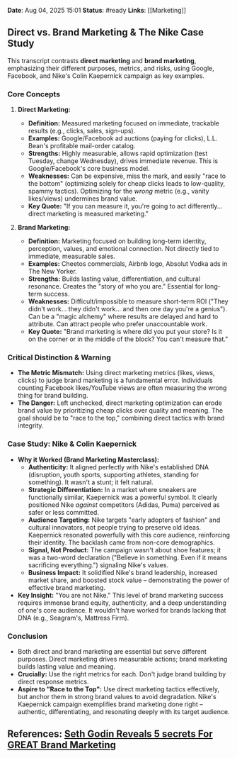 **Date**: Aug 04, 2025 15:01
**Status**: #ready 
**Links**: [[Marketing]]

## Direct vs. Brand Marketing & The Nike Case Study

This transcript contrasts **direct marketing** and **brand marketing**, emphasizing their different purposes, metrics, and risks, using Google, Facebook, and Nike's Colin Kaepernick campaign as key examples.

### Core Concepts

1.  **Direct Marketing:**
    *   **Definition:** Measured marketing focused on immediate, trackable results (e.g., clicks, sales, sign-ups).
    *   **Examples:** Google/Facebook ad auctions (paying for clicks), L.L. Bean's profitable mail-order catalog.
    *   **Strengths:** Highly measurable, allows rapid optimization (test Tuesday, change Wednesday), drives immediate revenue. This is Google/Facebook's core business model.
    *   **Weaknesses:** Can be expensive, miss the mark, and easily "race to the bottom" (optimizing solely for cheap clicks leads to low-quality, spammy tactics). Optimizing for the *wrong* metric (e.g., vanity likes/views) undermines brand value.
    *   **Key Quote:** "If you can measure it, you're going to act differently... direct marketing is measured marketing."

2.  **Brand Marketing:**
    *   **Definition:** Marketing focused on building long-term identity, perception, values, and emotional connection. Not directly tied to immediate, measurable sales.
    *   **Examples:** Cheetos commercials, Airbnb logo, Absolut Vodka ads in The New Yorker.
    *   **Strengths:** Builds lasting value, differentiation, and cultural resonance. Creates the "story of who you are." Essential for long-term success.
    *   **Weaknesses:** Difficult/impossible to measure short-term ROI ("They didn't work... they didn't work... and then one day you're a genius"). Can be a "magic alchemy" where results are delayed and hard to attribute. Can attract people who prefer unaccountable work.
    *   **Key Quote:** "Brand marketing is where did you put your store? Is it on the corner or in the middle of the block? You can't measure that."

### Critical Distinction & Warning
*   **The Metric Mismatch:** Using direct marketing metrics (likes, views, clicks) to judge brand marketing is a fundamental error. Individuals counting Facebook likes/YouTube views are often measuring the wrong thing for brand building.
*   **The Danger:** Left unchecked, direct marketing optimization can erode brand value by prioritizing cheap clicks over quality and meaning. The goal should be to "race to the top," combining direct tactics with brand integrity.

### Case Study: Nike & Colin Kaepernick
*   **Why it Worked (Brand Marketing Masterclass):**
    *   **Authenticity:** It aligned perfectly with Nike's established DNA (disruption, youth sports, supporting athletes, standing for something). It wasn't a stunt; it felt natural.
    *   **Strategic Differentiation:** In a market where sneakers are functionally similar, Kaepernick was a powerful symbol. It clearly positioned Nike *against* competitors (Adidas, Puma) perceived as safer or less committed.
    *   **Audience Targeting:** Nike targets "early adopters of fashion" and cultural innovators, not people trying to preserve old ideas. Kaepernick resonated powerfully with this core audience, reinforcing their identity. The backlash came from non-core demographics.
    *   **Signal, Not Product:** The campaign wasn't about shoe features; it was a two-word declaration ("Believe in something. Even if it means sacrificing everything.") signaling Nike's values.
    *   **Business Impact:** It solidified Nike's brand leadership, increased market share, and boosted stock value – demonstrating the power of effective brand marketing.
*   **Key Insight:** "You are not Nike." This level of brand marketing success requires immense brand equity, authenticity, and a deep understanding of one's core audience. It wouldn't have worked for brands lacking that DNA (e.g., Seagram's, Mattress Firm).

### Conclusion
*   Both direct and brand marketing are essential but serve different purposes. Direct marketing drives measurable actions; brand marketing builds lasting value and meaning.
*   **Crucially:** Use the right metrics for each. Don't judge brand building by direct response metrics.
*   **Aspire to "Race to the Top":** Use direct marketing tactics effectively, but anchor them in strong brand values to avoid degradation. Nike's Kaepernick campaign exemplifies brand marketing done right – authentic, differentiating, and resonating deeply with its target audience.

## References: [Seth Godin Reveals 5 secrets For GREAT Brand Marketing](https://youtu.be/QF6tPdRXFdU?si=A4XCRLvWm5hvbZ3Y)